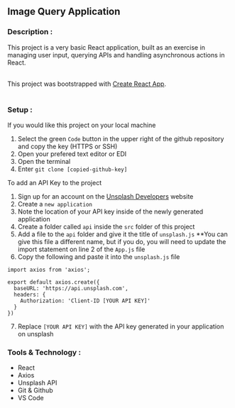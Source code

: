 ## Image Query Application

### Description :
This project is a very basic React application, built as an exercise in managing user input, querying APIs and handling asynchronous actions in React.   
<br/>

This project was bootstrapped with [Create React App](https://github.com/facebook/create-react-app).  
<br/>  

### Setup :

If you would like this project on your local machine
1. Select the green `Code` button in the upper right of the github repository and copy the key (HTTPS or SSH)
2. Open your prefered text editor or EDI
3. Open the terminal
4. Enter `git clone [copied-github-key]`


To add an API Key to the project
1. Sign up for an account on the [Unsplash Developers](https://unsplash.com/developers) website
2. Create a `new application`
3. Note the location of your API key inside of the newly generated application
4. Create a folder called `api` inside the `src` folder of this project
5. Add a file to the `api` folder and give it the title of `unsplash.js` **You can give this file a different name, but if you do, you will need to update the import statement on line 2 of the `App.js` file
6. Copy the following and paste it into the `unsplash.js` file
```
import axios from 'axios';

export default axios.create({
  baseURL: 'https://api.unsplash.com',
  headers: {
    Authorization: 'Client-ID [YOUR API KEY]'
  }
})
```
7. Replace `[YOUR API KEY]` with the API key generated in your application on unsplash

### Tools & Technology :
* React
* Axios
* Unsplash API
* Git & Github
* VS Code
<br/>
